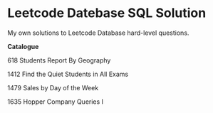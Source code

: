 # Leetcode Datebase SQL Solution
My own solutions to Leetcode Database hard-level questions.

**Catalogue**

618 Students Report By Geography

1412 Find the Quiet Students in All Exams

1479 Sales by Day of the Week

1635 Hopper Company Queries I
